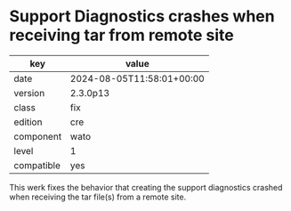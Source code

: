 [//]: # (werk v2)
# Support Diagnostics crashes when receiving tar from remote site

key        | value
---------- | ---
date       | 2024-08-05T11:58:01+00:00
version    | 2.3.0p13
class      | fix
edition    | cre
component  | wato
level      | 1
compatible | yes

This werk fixes the behavior that creating the support diagnostics crashed when receiving the tar file(s)
from a remote site.
